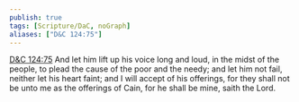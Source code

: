 ```yaml
---
publish: true
tags: [Scripture/DaC, noGraph]
aliases: ["D&C 124:75"]
---
```

[D&C 124:75](https://churchofjesuschrist.org/study/scriptures/dc-testament/dc/124?lang=eng&id=p75#p75) And let him lift up his voice long and loud, in the midst of the people, to plead the cause of the poor and the needy; and let him not fail, neither let his heart faint; and I will accept of his offerings, for they shall not be unto me as the offerings of Cain, for he shall be mine, saith the Lord.
